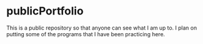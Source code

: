 # publicPortfolio
This is a public repository so that anyone can see what I am up to. I plan on putting some of the programs that I have been practicing here.
